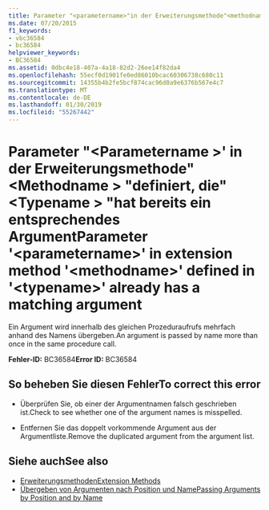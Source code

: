 ```yaml
---
title: Parameter "<parametername>"in der Erweiterungsmethode"<methodname>"definiert "<typename>" hat bereits ein entsprechendes Argument
ms.date: 07/20/2015
f1_keywords:
- vbc36584
- bc36584
helpviewer_keywords:
- BC36584
ms.assetid: 0dbc4e18-407a-4a18-82d2-26ee14f82da4
ms.openlocfilehash: 55ecf0d1901fe0ed86010bcac60306738c680c11
ms.sourcegitcommit: 14355b4b2fe5bcf874cac96d0a9e6376b567e4c7
ms.translationtype: MT
ms.contentlocale: de-DE
ms.lasthandoff: 01/30/2019
ms.locfileid: "55267442"
---
```

# <a name="parameter-parametername-in-extension-method-methodname-defined-in-typename-already-has-a-matching-argument"></a><span data-ttu-id="b40a0-102">Parameter "\<Parametername >' in der Erweiterungsmethode"\<Methodname > "definiert, die"\<Typename > "hat bereits ein entsprechendes Argument</span><span class="sxs-lookup"><span data-stu-id="b40a0-102">Parameter '\<parametername>' in extension method '\<methodname>' defined in '\<typename>' already has a matching argument</span></span>
<span data-ttu-id="b40a0-103">Ein Argument wird innerhalb des gleichen Prozeduraufrufs mehrfach anhand des Namens übergeben.</span><span class="sxs-lookup"><span data-stu-id="b40a0-103">An argument is passed by name more than once in the same procedure call.</span></span>  
  
 <span data-ttu-id="b40a0-104">**Fehler-ID:** BC36584</span><span class="sxs-lookup"><span data-stu-id="b40a0-104">**Error ID:** BC36584</span></span>  
  
## <a name="to-correct-this-error"></a><span data-ttu-id="b40a0-105">So beheben Sie diesen Fehler</span><span class="sxs-lookup"><span data-stu-id="b40a0-105">To correct this error</span></span>  
  
-   <span data-ttu-id="b40a0-106">Überprüfen Sie, ob einer der Argumentnamen falsch geschrieben ist.</span><span class="sxs-lookup"><span data-stu-id="b40a0-106">Check to see whether one of the argument names is misspelled.</span></span>  
  
-   <span data-ttu-id="b40a0-107">Entfernen Sie das doppelt vorkommende Argument aus der Argumentliste.</span><span class="sxs-lookup"><span data-stu-id="b40a0-107">Remove the duplicated argument from the argument list.</span></span>  
  
## <a name="see-also"></a><span data-ttu-id="b40a0-108">Siehe auch</span><span class="sxs-lookup"><span data-stu-id="b40a0-108">See also</span></span>
- [<span data-ttu-id="b40a0-109">Erweiterungsmethoden</span><span class="sxs-lookup"><span data-stu-id="b40a0-109">Extension Methods</span></span>](../../visual-basic/programming-guide/language-features/procedures/extension-methods.md)
- [<span data-ttu-id="b40a0-110">Übergeben von Argumenten nach Position und Name</span><span class="sxs-lookup"><span data-stu-id="b40a0-110">Passing Arguments by Position and by Name</span></span>](../../visual-basic/programming-guide/language-features/procedures/passing-arguments-by-position-and-by-name.md)
